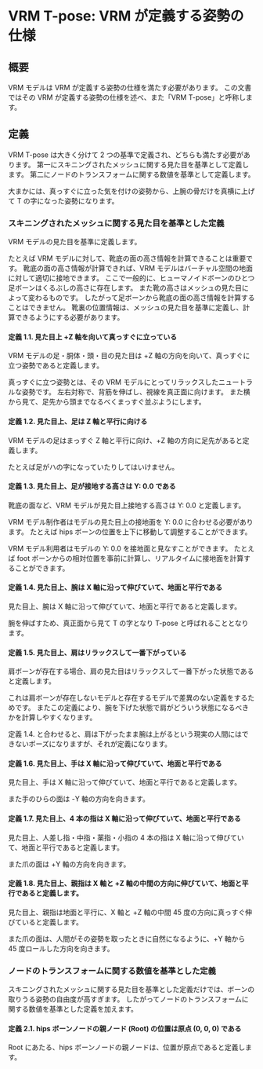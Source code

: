 # VRM T-pose: VRM が定義する姿勢の仕様

## 概要
VRM モデルは VRM が定義する姿勢の仕様を満たす必要があります。
この文書ではその VRM が定義する姿勢の仕様を述べ、また「VRM T-pose」と呼称します。

## 定義
VRM T-pose は大きく分けて 2 つの基準で定義され、どちらも満たす必要があります。
第一にスキニングされたメッシュに関する見た目を基準として定義します。
第二にノードのトランスフォームに関する数値を基準として定義します。

大まかには、真っすぐに立った気を付けの姿勢から、上腕の骨だけを真横に上げて T の字になった姿勢になります。

### スキニングされたメッシュに関する見た目を基準とした定義
VRM モデルの見た目を基準に定義します。

たとえば VRM モデルに対して、靴底の面の高さ情報を計算できることは重要です。
靴底の面の高さ情報が計算できれば、VRM モデルはバーチャル空間の地面に対して適切に接地できます。
ここで一般的に、ヒューマノイドボーンのひとつ足ボーンはくるぶしの高さに存在します。
また靴の高さはメッシュの見た目によって変わるものです。
したがって足ボーンから靴底の面の高さ情報を計算することはできません。
靴裏の位置情報は、メッシュの見た目を基準に定義し、計算できるようにする必要があります。

#### 定義 1.1. 見た目上 +Z 軸を向いて真っすぐに立っている
VRM モデルの足・胴体・頭・目の見た目は +Z 軸の方向を向いて、真っすぐに立つ姿勢であると定義します。

真っすぐに立つ姿勢とは、その VRM モデルにとってリラックスしたニュートラルな姿勢です。
左右対称で、背筋を伸ばし、視線を真正面に向けます。
また横から見て、足先から頭までなるべくまっすぐ並ぶようにします。

#### 定義 1.2. 見た目上、足は Z 軸と平行に向ける
VRM モデルの足はまっすぐ Z 軸と平行に向け、+Z 軸の方向に足先があると定義します。

たとえば足がハの字になっていたりしてはいけません。

#### 定義 1.3. 見た目上、足が接地する高さは Y: 0.0 である
靴底の面など、VRM モデルが見た目上接地する高さは Y: 0.0 と定義します。

VRM モデル制作者はモデルの見た目上の接地面を Y: 0.0 に合わせる必要があります。
たとえば hips ボーンの位置を上下に移動して調整することができます。

VRM モデル利用者はモデルの Y: 0.0 を接地面と見なすことができます。
たとえば foot ボーンからの相対位置を事前に計算し、リアルタイムに接地面を計算することができます。

#### 定義 1.4. 見た目上、腕は X 軸に沿って伸びていて、地面と平行である
見た目上、腕は X 軸に沿って伸びていて、地面と平行であると定義します。

腕を伸ばすため、真正面から見て T の字となり T-pose と呼ばれることとなります。

#### 定義 1.5. 見た目上、肩はリラックスして一番下がっている
肩ボーンが存在する場合、肩の見た目はリラックスして一番下がった状態であると定義します。

これは肩ボーンが存在しないモデルと存在するモデルで差異のない定義をするためです。
またこの定義により、腕を下げた状態で肩がどういう状態になるべきかを計算しやすくなります。

定義 1.4. と合わせると、肩は下がったまま腕は上がるという現実の人間にはできないポーズになりますが、それが定義になります。

#### 定義 1.6. 見た目上、手は X 軸に沿って伸びていて、地面と平行である
見た目上、手は X 軸に沿って伸びていて、地面と平行であると定義します。

また手のひらの面は -Y 軸の方向を向きます。

#### 定義 1.7. 見た目上、4 本の指は X 軸に沿って伸びていて、地面と平行である
見た目上、人差し指・中指・薬指・小指の 4 本の指は X 軸に沿って伸びていて、地面と平行であると定義します。

また爪の面は +Y 軸の方向を向きます。

#### 定義 1.8. 見た目上、親指は X 軸と +Z 軸の中間の方向に伸びていて、地面と平行であると定義します。
見た目上、親指は地面と平行に、X 軸と +Z 軸の中間 45 度の方向に真っすぐ伸びていると定義します。

また爪の面は、人間がその姿勢を取ったときに自然になるように、+Y 軸から 45 度ロールした方向を向きます。

### ノードのトランスフォームに関する数値を基準とした定義
スキニングされたメッシュに関する見た目を基準とした定義だけでは、ボーンの取りうる姿勢の自由度が高すぎます。
したがってノードのトランスフォームに関する数値を基準とした定義を加えます。

#### 定義 2.1. hips ボーンノードの親ノード (Root) の位置は原点 (0, 0, 0) である
Root にあたる、hips ボーンノードの親ノードは、位置が原点であると定義します。

